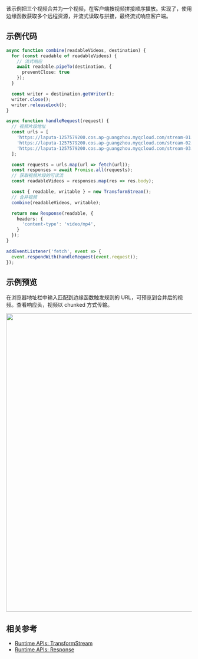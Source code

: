 该示例把三个视频合并为一个视频，在客户端按视频拼接顺序播放。实现了，使用边缘函数获取多个远程资源，并流式读取与拼接，最终流式响应客户端。

## 示例代码

```typescript
async function combine(readableVideos, destination) {
  for (const readable of readableVideos) {
    // 流式响应
    await readable.pipeTo(destination, {
      preventClose: true
    });
  }

  const writer = destination.getWriter();
  writer.close();
  writer.releaseLock();
}

async function handleRequest(request) {
  // 视频片段地址
  const urls = [
    'https://laputa-1257579200.cos.ap-guangzhou.myqcloud.com/stream-01.mov',
    'https://laputa-1257579200.cos.ap-guangzhou.myqcloud.com/stream-02.mov',
    'https://laputa-1257579200.cos.ap-guangzhou.myqcloud.com/stream-03.mov',
  ];

  const requests = urls.map(url => fetch(url));
  const responses = await Promise.all(requests);
  // 获取视频片段的可读流
  const readableVideos = responses.map(res => res.body);

  const { readable, writable } = new TransformStream();
  // 合并视频
  combine(readableVideos, writable);

  return new Response(readable, {
    headers: {
      'content-type': 'video/mp4',
    }
  });
}

addEventListener('fetch', event => {
  event.respondWith(handleRequest(event.request));
});

```

## 示例预览

在浏览器地址栏中输入匹配到边缘函数触发规则的 URL，可预览到合并后的视频。查看响应头，视频以 chunked 方式传输。

<img src="https://qcloudimg.tencent-cloud.cn/raw/ad723c7f68ae0b7ae5511e2e997ca274.png" width=809px>

## 相关参考
- [Runtime APIs: TransformStream](https://www.tencentcloud.com/document/product/1145/52698)
- [Runtime APIs: Response](https://www.tencentcloud.com/document/product/1145/52691)
